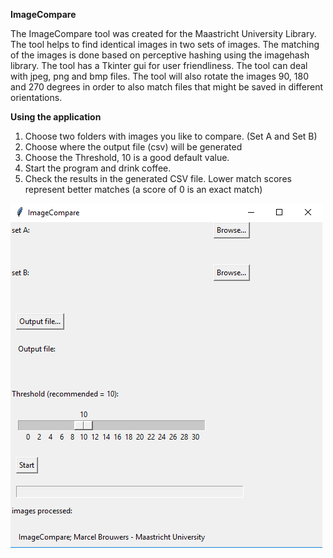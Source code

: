 **ImageCompare**

The ImageCompare tool was created for the Maastricht University Library. The tool helps to find identical images in two sets of images. The matching of the images is done based on perceptive hashing using the imagehash library. The tool has a Tkinter gui for user friendliness. The tool can deal with jpeg, png and bmp files. The tool will also rotate the images 90, 180 and 270 degrees in order to also match files that might be saved in different orientations. 

**Using the application**

1.  Choose two folders with images you like to compare. (Set A and Set B)
2.  Choose where the output file (csv) will be generated
3.  Choose the Threshold, 10 is a good default value. 
4.  Start the program and drink coffee. 
5.  Check the results in the generated CSV file. Lower match scores represent better matches (a score of 0 is an exact match)

![imagecompare_example](screenshots/imagecompare_example.PNG)
